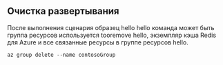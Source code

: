 ## <a name="clean-up-deployment"></a>Очистка развертывания 

После выполнения сценария образец hello hello команда может быть группа ресурсов используется tooremove hello, экземпляр кэша Redis для Azure и все связанные ресурсы в группе ресурсов hello.

```azurecli
az group delete --name contosoGroup
```